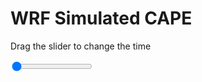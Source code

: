 <h1>WRF Simulated CAPE</h1>
<p>Drag the slider to change the time</p>

<div class="slidecontainer">
<input oninput='setImage(this)' class="slider" type="range" min="0" max="33" value="0" step="1" />
<img id='img'/>
</div>

<script>
var img = document.getElementById('img');
var img_array = ['/assets/images/wrf/cp_wrfout_d01_2020-03-09_12:00:00.png',
'/assets/images/wrf/cp_wrfout_d01_2020-03-09_13:00:00.png',
'/assets/images/wrf/cp_wrfout_d01_2020-03-09_14:00:00.png',
'/assets/images/wrf/cp_wrfout_d01_2020-03-09_15:00:00.png',
'/assets/images/wrf/cp_wrfout_d01_2020-03-09_16:00:00.png',
'/assets/images/wrf/cp_wrfout_d01_2020-03-09_17:00:00.png',
'/assets/images/wrf/cp_wrfout_d01_2020-03-09_18:00:00.png',
'/assets/images/wrf/cp_wrfout_d01_2020-03-09_19:00:00.png',
'/assets/images/wrf/cp_wrfout_d01_2020-03-09_20:00:00.png',
'/assets/images/wrf/cp_wrfout_d01_2020-03-09_21:00:00.png',
'/assets/images/wrf/cp_wrfout_d01_2020-03-09_22:00:00.png',
'/assets/images/wrf/cp_wrfout_d01_2020-03-09_23:00:00.png',
'/assets/images/wrf/cp_wrfout_d01_2020-03-10_00:00:00.png',
'/assets/images/wrf/cp_wrfout_d01_2020-03-10_01:00:00.png',
'/assets/images/wrf/cp_wrfout_d01_2020-03-10_02:00:00.png',
'/assets/images/wrf/cp_wrfout_d01_2020-03-10_03:00:00.png',
'/assets/images/wrf/cp_wrfout_d01_2020-03-10_04:00:00.png',
'/assets/images/wrf/cp_wrfout_d01_2020-03-10_05:00:00.png',
'/assets/images/wrf/cp_wrfout_d01_2020-03-10_06:00:00.png',
'/assets/images/wrf/cp_wrfout_d01_2020-03-10_07:00:00.png',
'/assets/images/wrf/cp_wrfout_d01_2020-03-10_08:00:00.png',
'/assets/images/wrf/cp_wrfout_d01_2020-03-10_09:00:00.png',
'/assets/images/wrf/cp_wrfout_d01_2020-03-10_10:00:00.png',
'/assets/images/wrf/cp_wrfout_d01_2020-03-10_11:00:00.png',
'/assets/images/wrf/cp_wrfout_d01_2020-03-10_12:00:00.png',
'/assets/images/wrf/cp_wrfout_d01_2020-03-10_13:00:00.png',
'/assets/images/wrf/cp_wrfout_d01_2020-03-10_14:00:00.png',
'/assets/images/wrf/cp_wrfout_d01_2020-03-10_15:00:00.png',
'/assets/images/wrf/cp_wrfout_d01_2020-03-10_16:00:00.png',
'/assets/images/wrf/cp_wrfout_d01_2020-03-10_17:00:00.png',
'/assets/images/wrf/cp_wrfout_d01_2020-03-10_18:00:00.png',
'/assets/images/wrf/cp_wrfout_d01_2020-03-10_19:00:00.png',
'/assets/images/wrf/cp_wrfout_d01_2020-03-10_20:00:00.png',];
function setImage(obj)
{
        var value = obj.value;
        img.src = img_array[value];

}
</script>
